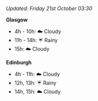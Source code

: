 *Updated: Friday 21st October 03:30*

**Glasgow**

* 4h - 10h: :cloud: Cloudy
* 11h - 14h: :umbrella: Rainy
* 15h: :cloud: Cloudy

**Edinburgh**

* 4h - 11h: :cloud: Cloudy
* 12h, 13h: :umbrella: Rainy
* 14h, 15h: :cloud: Cloudy
